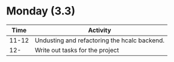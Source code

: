 # Monday (3.3)

Time | Activity
---- | ---
11-12 | Undusting and refactoring the hcalc backend.
12-   | Write out tasks for the project
